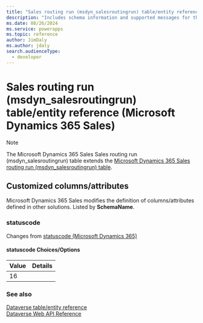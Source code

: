 ```yaml
---
title: "Sales routing run (msdyn_salesroutingrun) table/entity reference (Microsoft Dynamics 365 Sales)"
description: "Includes schema information and supported messages for the Sales routing run (msdyn_salesroutingrun) table/entity with Microsoft Dynamics 365 Sales."
ms.date: 08/26/2024
ms.service: powerapps
ms.topic: reference
author: JimDaly
ms.author: jdaly
search.audienceType: 
  - developer
---
```


# Sales routing run (msdyn_salesroutingrun) table/entity reference (Microsoft Dynamics 365 Sales)



> [!NOTE]
> The Microsoft Dynamics 365 Sales Sales routing run (msdyn_salesroutingrun) table extends the [Microsoft Dynamics 365 Sales routing run (msdyn_salesroutingrun) table](/dynamics365/developer/entities/msdyn_salesroutingrun).



## Customized columns/attributes

Microsoft Dynamics 365 Sales modifies the definition of columns/attributes defined in other solutions. Listed by **SchemaName**.

### <a name="BKMK_statuscode"></a> statuscode

Changes from [statuscode (Microsoft Dynamics 365)](/dynamics365/developer/entities/msdyn_salesroutingrun#BKMK_statuscode)

#### statuscode Choices/Options

|Value|Details|
|---|---|
|16||



### See also

[Dataverse table/entity reference](../about-entity-reference.md)  
[Dataverse Web API Reference](/power-apps/developer/data-platform/webapi/reference/about)   

